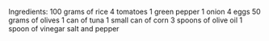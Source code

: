 Ingredients:
100 grams of rice
4 tomatoes
1 green pepper
1 onion
4 eggs
50 grams of olives
1 can of tuna
1 small can of corn
3 spoons of olive oil
1 spoon of vinegar
salt and pepper